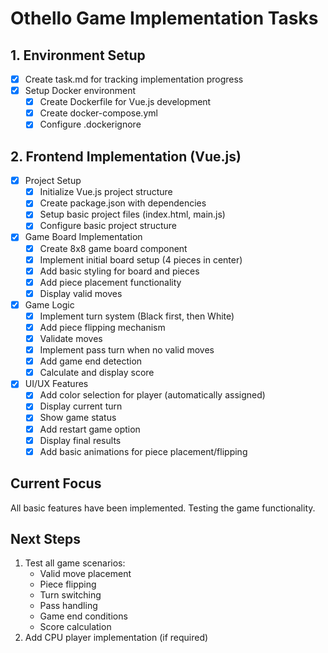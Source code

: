 # Othello Game Implementation Tasks

## 1. Environment Setup
- [x] Create task.md for tracking implementation progress
- [x] Setup Docker environment
  - [x] Create Dockerfile for Vue.js development
  - [x] Create docker-compose.yml
  - [x] Configure .dockerignore

## 2. Frontend Implementation (Vue.js)
- [x] Project Setup
  - [x] Initialize Vue.js project structure
  - [x] Create package.json with dependencies
  - [x] Setup basic project files (index.html, main.js)
  - [x] Configure basic project structure

- [x] Game Board Implementation
  - [x] Create 8x8 game board component
  - [x] Implement initial board setup (4 pieces in center)
  - [x] Add basic styling for board and pieces
  - [x] Add piece placement functionality
  - [x] Display valid moves

- [x] Game Logic
  - [x] Implement turn system (Black first, then White)
  - [x] Add piece flipping mechanism
  - [x] Validate moves
  - [x] Implement pass turn when no valid moves
  - [x] Add game end detection
  - [x] Calculate and display score

- [x] UI/UX Features
  - [x] Add color selection for player (automatically assigned)
  - [x] Display current turn
  - [x] Show game status
  - [x] Add restart game option
  - [x] Display final results
  - [x] Add basic animations for piece placement/flipping

## Current Focus
All basic features have been implemented. Testing the game functionality.

## Next Steps
1. Test all game scenarios:
   - Valid move placement
   - Piece flipping
   - Turn switching
   - Pass handling
   - Game end conditions
   - Score calculation
2. Add CPU player implementation (if required)

